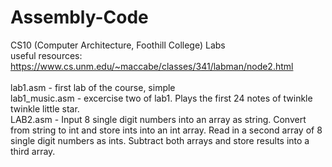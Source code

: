 # Assembly-Code
CS10 (Computer Architecture, Foothill College) Labs <br />
useful resources: <br />
https://www.cs.unm.edu/~maccabe/classes/341/labman/node2.html <br />
<br />
lab1.asm - first lab of the course, simple <br />
lab1_music.asm - excercise two of lab1. Plays the first 24 notes of twinkle twinkle little star. <br />
LAB2.asm - Input 8 single digit numbers into an array as string. Convert from string to int and store ints into an int array. Read in a second array of 8 single digit numbers as ints. Subtract both arrays and store results into a third array.
